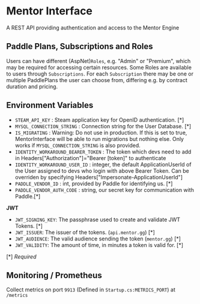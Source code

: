 # Mentor Interface

A REST API providing authentication and access to the Mentor Engine

## Paddle Plans, Subscriptions and Roles
Users can have different (AspNet)`Roles`, e.g. "Admin" or "Premium", which may be required for accessing certain resources.
Some Roles are available to users through `Subscriptions`.
For each `Subscription` there may be one or multiple PaddlePlans the user can choose from, differing e.g. by contract duration and pricing. 

## Environment Variables

- `STEAM_API_KEY` : Steam application key for OpenID authentication. [\*]
- `MYSQL_CONNECTION_STRING` : Connection string for the User Database. [\*]
- `IS_MIGRATING` : Warning: Do not use in production. If this is set to true, MentorInterface will be able to run migrations but nothing else. Only works if `MYSQL_CONNECTION_STRING` is also provided.
- `IDENTITY_WORKAROUND_BEARER_TOKEN` : The token which devs need to add in Headers["Authorization"]="Bearer [token]" to authenticate
- `IDENTITY_WORKAROUND_USER_ID` : integer, the default ApplicationUserId of the User assigned to devs who login with above Bearer Token. Can be overriden by specifying Headers["Impersonate-ApplicationUserId"]
- `PADDLE_VENDOR_ID` : int, provided by Paddle for identifying us. [\*]
- `PADDLE_VENDOR_AUTH_CODE` : string, our secret key for communication with Paddle.[\*]

**JWT**

- `JWT_SIGNING_KEY`: The passphrase used to create and validate JWT Tokens. [\*]
- `JWT_ISSUER`: The issuer of the tokens. (`api.mentor.gg`) [\*]
- `JWT_AUDIENCE`: The valid audience sending the token (`mentor.gg`) [\*]
- `JWT_VALIDITY`: The amount of time, in minutes a token is valid for. [\*]

[\*] *Required*


## Monitoring / Prometheus

Collect metrics on port `9913` (Defined in `Startup.cs:METRICS_PORT`) at `/metrics`
